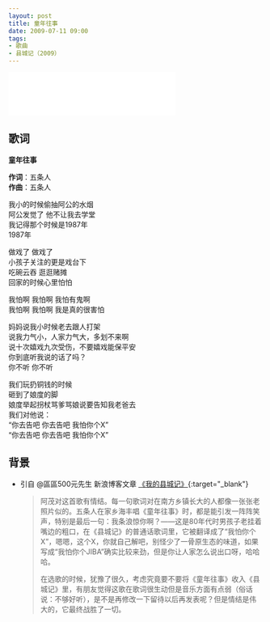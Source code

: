```yaml
---
layout: post
title: 童年往事
date: 2009-07-11 09:00
tags:
- 歌曲
- 县城记（2009）
---
```


<iframe frameborder="no" border="0" marginwidth="0" marginheight="0" width=330 height=86 src="//music.163.com/outchain/player?type=2&id=28587851&auto=1&height=66"></iframe>

## 歌词

**童年往事**

**作词**：五条人  
**作曲**：五条人

我小的时候偷抽阿公的水烟  
阿公发觉了 他不让我去学堂  
我记得那个时候是1987年  
1987年

做戏了 做戏了  
小孩子关注的更是戏台下  
吃碗云吞 逛逛赌摊  
回家的时候心里怕怕

我怕啊 我怕啊 我怕有鬼啊  
我怕啊 我怕啊 我是真的很害怕

妈妈说我小时候老去跟人打架  
说我力气小，人家力气大，多划不来啊  
说十次嬉戏九次受伤，不要嬉戏能保平安  
你到底听我说的话了吗？  
你不听 你不听

我们玩扔铜钱的时候  
砸到了娘度的脚  
娘度举起拐杖骂爹骂娘说要告知我老爸去  
我们对他说：  
“你去告吧 你去告吧 我怕你个X”  
“你去告吧 你去告吧 我怕你个X”

## 背景

* 引自 @區區500元先生 新浪博客文章 [《我的县城记》](http://blog.sina.com.cn/s/blog_4b980b3b0100f9r1.html){:target="_blank"}
  
  > 阿茂对这首歌有情结。每一句歌词对在南方乡镇长大的人都像一张张老照片似的。五条人在家乡海丰唱《童年往事》时，都是能引发一阵阵笑声，特别是最后一句：我条浪惊你啊？——这是80年代时男孩子老挂着嘴边的粗口，在《县城记》的普通话歌词里，它被翻译成了“我怕你个X”，嗯嗯，这个X，你就自己解吧，别怪少了一骨原生态的味道，如果写成“我怕你个JIBA”确实比较来劲，但是你让人家怎么说出口呀，哈哈哈。
  >
  > 在选歌的时候，犹豫了很久，考虑究竟要不要将《童年往事》收入《县城记》里，有朋友觉得这歌在歌词很生动但是音乐方面有点弱（俗话说：不够好听），是不是再修改一下留待以后再发表呢？但是情结是伟大的，它最终战胜了一切。
